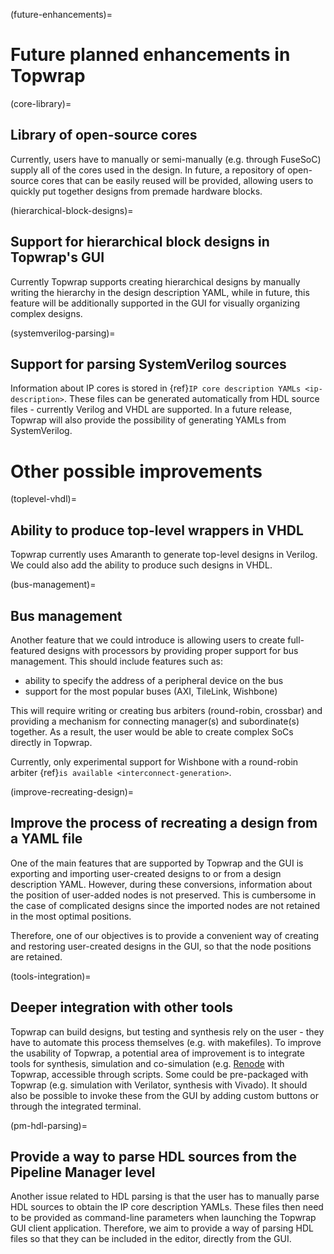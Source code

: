 (future-enhancements)=

# Future planned enhancements in Topwrap

(core-library)=
## Library of open-source cores

Currently, users have to manually or semi-manually (e.g. through FuseSoC) supply all of the cores used in the design. In future, a repository of open-source cores that can be easily reused will be provided, allowing users to quickly put together designs from premade hardware blocks.

(hierarchical-block-designs)=
## Support for hierarchical block designs in Topwrap's GUI

Currently Topwrap supports creating hierarchical designs by manually writing the hierarchy in the design description YAML, while in future, this feature will be additionally supported in the GUI for visually organizing complex designs.

(systemverilog-parsing)=
## Support for parsing SystemVerilog sources

Information about IP cores is stored in {ref}`IP core description YAMLs <ip-description>`. These files can be generated automatically from HDL source files - currently Verilog and VHDL are supported. In a future release, Topwrap will also provide the possibility of generating YAMLs from SystemVerilog.

# Other possible improvements

(toplevel-vhdl)=
## Ability to produce top-level wrappers in VHDL

Topwrap currently uses Amaranth to generate top-level designs in Verilog. We could also add the ability to produce such designs in VHDL.

(bus-management)=
## Bus management

Another feature that we could introduce is allowing users to create full-featured designs with processors by providing proper support for bus management.
This should include features such as:

* ability to specify the address of a peripheral device on the bus
* support for the most popular buses (AXI, TileLink, Wishbone)

This will require writing or creating bus arbiters (round-robin, crossbar) and providing a mechanism for connecting manager(s) and subordinate(s) together. As a result, the user would be able to create complex SoCs directly in Topwrap. 

Currently, only experimental support for Wishbone with a round-robin arbiter {ref}`is available <interconnect-generation>`.

(improve-recreating-design)=
## Improve the process of recreating a design from a YAML file

One of the main features that are supported by Topwrap and the GUI is exporting and importing user-created designs to or from a design description YAML. However, during these conversions, information about the position of user-added nodes is not preserved. This is cumbersome in the case of complicated designs since the imported nodes are not retained in the most optimal positions.

Therefore, one of our objectives is to provide a convenient way of creating and restoring user-created designs in the GUI, so that the node positions are retained.

(tools-integration)=
## Deeper integration with other tools

Topwrap can build designs, but testing and synthesis rely on the user - they have to automate this process themselves (e.g. with makefiles). To improve the usability of Topwrap, a potential area of improvement is to integrate tools for synthesis, simulation and co-simulation (e.g. [Renode](https://www.renode.io) with Topwrap, accessible through scripts. Some could be pre-packaged with Topwrap (e.g. simulation with Verilator, synthesis with Vivado).
It should also be possible to invoke these from the GUI by adding custom buttons or through the integrated terminal.

(pm-hdl-parsing)=
## Provide a way to parse HDL sources from the Pipeline Manager level

Another issue related to HDL parsing is that the user has to manually parse HDL sources to obtain the IP core description YAMLs. These files then need to be provided as command-line parameters when launching the Topwrap GUI client application. Therefore, we aim to provide a way of parsing HDL files so that they can be included in the editor, directly from the GUI.